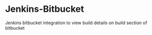 # Jenkins-Bitbucket
Jenkins bitbucket integration to view build details on build section of bitbucket
